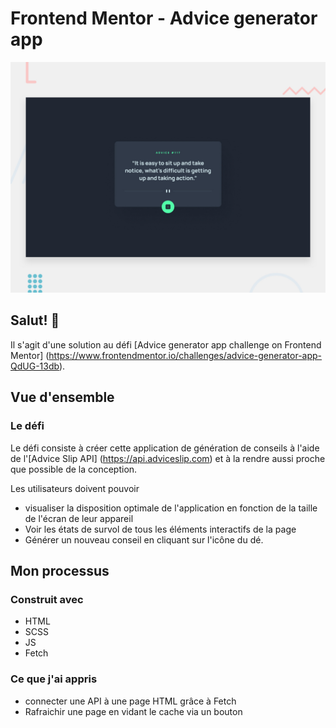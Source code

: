 # Frontend Mentor - Advice generator app

![Design preview for the Advice generator app coding challenge](./design/desktop-preview.jpg)

## Salut! 👋

Il s'agit d'une solution au défi [Advice generator app challenge on Frontend Mentor] (https://www.frontendmentor.io/challenges/advice-generator-app-QdUG-13db).


## Vue d'ensemble

### Le défi

Le défi consiste à créer cette application de génération de conseils à l'aide de l'[Advice Slip API] (https://api.adviceslip.com) et à la rendre aussi proche que possible de la conception.

Les utilisateurs doivent pouvoir

- visualiser la disposition optimale de l'application en fonction de la taille de l'écran de leur appareil
- Voir les états de survol de tous les éléments interactifs de la page
- Générer un nouveau conseil en cliquant sur l'icône du dé.

## Mon processus

### Construit avec

- HTML
- SCSS
- JS
- Fetch

### Ce que j'ai appris

- connecter une API à une page HTML grâce à Fetch
- Rafraichir une page en vidant le cache via un bouton

